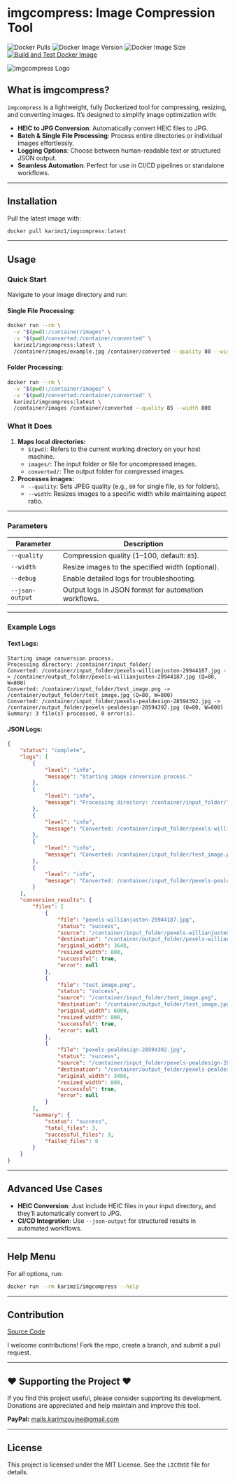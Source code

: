 # imgcompress: Image Compression Tool

![Docker Pulls](https://img.shields.io/docker/pulls/karimz1/imgcompress)
![Docker Image Version](https://img.shields.io/docker/v/karimz1/imgcompress?sort=semver)
![Docker Image Size](https://img.shields.io/docker/image-size/karimz1/imgcompress/latest)
[![Build and Test Docker Image](https://github.com/karimz1/imgcompress/actions/workflows/deploy.yml/badge.svg?branch=main)](https://github.com/karimz1/imgcompress/actions/workflows/deploy.yml)

![imgcompress Logo](./images/imgcompress_logo.jpg)

## **What is imgcompress?**

`imgcompress` is a lightweight, fully Dockerized tool for compressing, resizing, and converting images. It’s designed to simplify image optimization with:

- **HEIC to JPG Conversion**: Automatically convert HEIC files to JPG.
- **Batch & Single File Processing**: Process entire directories or individual images effortlessly.
- **Logging Options**: Choose between human-readable text or structured JSON output.
- **Seamless Automation**: Perfect for use in CI/CD pipelines or standalone workflows.

------

## **Installation**

Pull the latest image with:

```bash
docker pull karimz1/imgcompress:latest
```

------

## **Usage**

### **Quick Start**

Navigate to your image directory and run:

#### Single File Processing:

```bash
docker run --rm \
  -v "$(pwd):/container/images" \
  -v "$(pwd)/converted:/container/converted" \
  karimz1/imgcompress:latest \
  /container/images/example.jpg /container/converted --quality 80 --width 1920
```

#### Folder Processing:

```bash
docker run --rm \
  -v "$(pwd):/container/images" \
  -v "$(pwd)/converted:/container/converted" \
  karimz1/imgcompress:latest \
  /container/images /container/converted --quality 85 --width 800
```

### **What It Does**

1. **Maps local directories:**
   - `$(pwd)`: Refers to the current working directory on your host machine.
   - `images/`: The input folder or file for uncompressed images.
   - `converted/`: The output folder for compressed images.
2. **Processes images:**
   - `--quality`: Sets JPEG quality (e.g., `80` for single file, `85` for folders).
   - `--width`: Resizes images to a specific width while maintaining aspect ratio.

------

### **Parameters**

| Parameter       | Description                                          |
| --------------- | ---------------------------------------------------- |
| `--quality`     | Compression quality (1–100, default: `85`).          |
| `--width`       | Resize images to the specified width (optional).     |
| `--debug`       | Enable detailed logs for troubleshooting.            |
| `--json-output` | Output logs in JSON format for automation workflows. |

------

### **Example Logs**

#### **Text Logs**:

```plaintext
Starting image conversion process.
Processing directory: /container/input_folder/
Converted: /container/input_folder/pexels-willianjusten-29944187.jpg -> /container/output_folder/pexels-willianjusten-29944187.jpg (Q=80, W=800)
Converted: /container/input_folder/test_image.png -> /container/output_folder/test_image.jpg (Q=80, W=800)
Converted: /container/input_folder/pexels-pealdesign-28594392.jpg -> /container/output_folder/pexels-pealdesign-28594392.jpg (Q=80, W=800)
Summary: 3 file(s) processed, 0 error(s).
```

#### **JSON Logs**:

```json
{
    "status": "complete",
    "logs": [
        {
            "level": "info",
            "message": "Starting image conversion process."
        },
        {
            "level": "info",
            "message": "Processing directory: /container/input_folder/"
        },
        {
            "level": "info",
            "message": "Converted: /container/input_folder/pexels-willianjusten-29944187.jpg -> /container/output_folder/pexels-willianjusten-29944187.jpg (Q=80, W=800)"
        },
        {
            "level": "info",
            "message": "Converted: /container/input_folder/test_image.png -> /container/output_folder/test_image.jpg (Q=80, W=800)"
        },
        {
            "level": "info",
            "message": "Converted: /container/input_folder/pexels-pealdesign-28594392.jpg -> /container/output_folder/pexels-pealdesign-28594392.jpg (Q=80, W=800)"
        }
    ],
    "conversion_results": {
        "files": [
            {
                "file": "pexels-willianjusten-29944187.jpg",
                "status": "success",
                "source": "/container/input_folder/pexels-willianjusten-29944187.jpg",
                "destination": "/container/output_folder/pexels-willianjusten-29944187.jpg",
                "original_width": 3648,
                "resized_width": 800,
                "successful": true,
                "error": null
            },
            {
                "file": "test_image.png",
                "status": "success",
                "source": "/container/input_folder/test_image.png",
                "destination": "/container/output_folder/test_image.jpg",
                "original_width": 6000,
                "resized_width": 800,
                "successful": true,
                "error": null
            },
            {
                "file": "pexels-pealdesign-28594392.jpg",
                "status": "success",
                "source": "/container/input_folder/pexels-pealdesign-28594392.jpg",
                "destination": "/container/output_folder/pexels-pealdesign-28594392.jpg",
                "original_width": 3486,
                "resized_width": 800,
                "successful": true,
                "error": null
            }
        ],
        "summary": {
            "status": "success",
            "total_files": 3,
            "successful_files": 3,
            "failed_files": 0
        }
    }
}
```

------

## **Advanced Use Cases**

- **HEIC Conversion**: Just include HEIC files in your input directory, and they’ll automatically convert to JPG.
- **CI/CD Integration**: Use `--json-output` for structured results in automated workflows.

------

## **Help Menu**

For all options, run:

```bash
docker run --rm karimz1/imgcompress --help
```

------

## **Contribution**

[Source Code](https://github.com/karimz1/imgcompress)

I welcome contributions! Fork the repo, create a branch, and submit a pull request.

------


## ❤️ Supporting the Project ❤️

If you find this project useful, please consider supporting its development. Donations are appreciated and help maintain and improve this tool. 

**PayPal:** [mails.karimzouine@gmail.com](mailto:mails.karimzouine@gmail.com)

------

## License

This project is licensed under the MIT License. See the `LICENSE` file for details.
